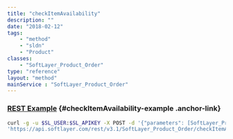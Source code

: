 ```yaml
---
title: "checkItemAvailability"
description: ""
date: "2018-02-12"
tags:
    - "method"
    - "sldn"
    - "Product"
classes:
    - "SoftLayer_Product_Order"
type: "reference"
layout: "method"
mainService : "SoftLayer_Product_Order"
---
```


### [REST Example](#checkItemAvailability-example) <a href="/article/rest/"><i class="fas fa-question"></i></a> {#checkItemAvailability-example .anchor-link} 
```bash
curl -g -u $SL_USER:$SL_APIKEY -X POST -d '{"parameters": [SoftLayer_Product_Item_Price, int, string]}' \
'https://api.softlayer.com/rest/v3.1/SoftLayer_Product_Order/checkItemAvailability'
```
